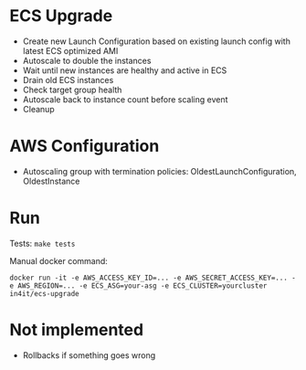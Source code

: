 # ECS Upgrade

* Create new Launch Configuration based on existing launch config with latest ECS optimized AMI
* Autoscale to double the instances
* Wait until new instances are healthy and active in ECS
* Drain old ECS instances
* Check target group health
* Autoscale back to instance count before scaling event
* Cleanup

# AWS Configuration
* Autoscaling group with termination policies: OldestLaunchConfiguration, OldestInstance

# Run
Tests:
`make tests`

Manual docker command:
```
docker run -it -e AWS_ACCESS_KEY_ID=... -e AWS_SECRET_ACCESS_KEY=... -e AWS_REGION=... -e ECS_ASG=your-asg -e ECS_CLUSTER=yourcluster in4it/ecs-upgrade
```

# Not implemented

* Rollbacks if something goes wrong
